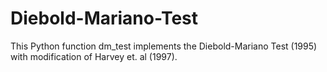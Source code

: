 # Diebold-Mariano-Test
This Python function dm_test implements the Diebold-Mariano Test (1995) with modification of Harvey et. al (1997).
